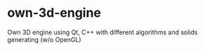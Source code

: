 # own-3d-engine
Own 3D engine using Qt, C++ with different algorithms and solids generating (w/o OpenGL)
